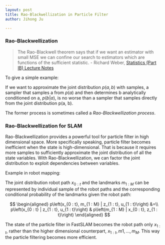 ```yaml
---
layout: post
title: Rao-Blackwellization in Particle Filter
author: Jihong Ju

---
```


### Rao-Blackwellization

>  The Rao-Blackwell theorem says that if we want an estimator with small MSE we can confine our search to estimators which are functions of the sufficient statistic.  - Richard Weber, [Statistics (Part IB) Lecture Notes](http://www.statslab.cam.ac.uk/~rrw1/stats/S03.pdf)

To give a simple example: 

If we want to approximate the joint distribution $p(a,b)$ with samples, a sampler that samples a from $p(a)$ and then determines b analytically conditioned on a, $p(b \vert a)$, is no worse than a sampler that samples directly from the joint distribution p(a, b).

The former process is sometimes called a _Rao-Blackwellization process_.

### Rao-Blackwellization for SLAM

Rao-Blackwellization provides a powerful tool for particle filter in high dimensional space. More specifically speaking, particle filter becomes inefficient when the state is high-dimensional. That is because it requires more samples to sufficiently approximate the joint distribution of all the state variables. With Rao-Blackwellization, we can factor the joint distribution to exploit dependencies between variables.

Example in robot mapping:

The joint distribution robot path $x_{0:t}$ and the landmarks $m_{1:M}$ can be represented by individual sample of the robot paths and the corresponding conditional probability of the landmarks given the robot path:

$$
\begin{aligned} p\left(x_{0 : t}, m_{1 : M} | z_{1 : t}, u_{1 : t}\right) &=\\
p\left(x_{0 : t} | z_{1 : t}, u_{1 : t}\right) & p\left(m_{1 : M} | x_{0 : t}, z_{1 : t}\right) \end{aligned}
$$

The state of the particle filter in FastSLAM becomes the robot path only $x_{1:t}$, rather than the higher dimensional counterpart, $x_{1:t}, m1, \dots, m_M$. This way the particle filtering becomes more efficient.